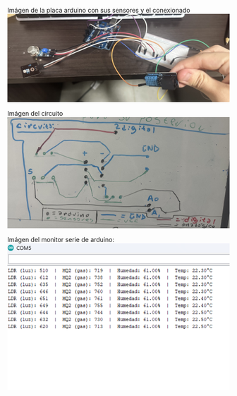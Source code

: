 Imágen de la placa arduino con sus sensores y el conexionado
![Circuito del proyecto](IMG_2645.jpeg)

Imágen del circuito
![Circuito del proyecto](IMG_2643.jpeg)

Imágen del monitor serie de arduino:
![Circuito del proyecto](sls.png)
